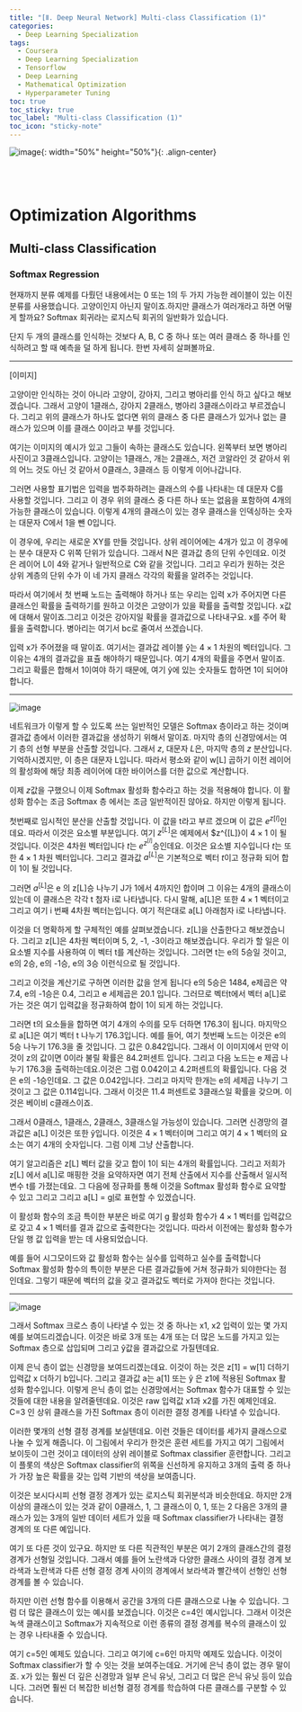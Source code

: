```yaml
---
title: "[Ⅱ. Deep Neural Network] Multi-class Classification (1)"
categories:
  - Deep Learning Specialization
tags:
  - Coursera
  - Deep Learning Specialization
  - Tensorflow
  - Deep Learning
  - Mathematical Optimization
  - Hyperparameter Tuning
toc: true
toc_sticky: true
toc_label: "Multi-class Classification (1)"
toc_icon: "sticky-note"
---
```


![image](https://user-images.githubusercontent.com/55765292/177095282-038ee3ed-f543-4793-9eff-f2d5ac239f36.png){: width="50%" height="50%"}{: .align-center}

<br><br>

# Optimization Algorithms

## Multi-class Classification

### Softmax Regression

현재까지 분류 예제를 다뤘던 내용에서는 0 또는 1의 두 가지 가능한 레이블이 있는 이진 분류를 사용했습니다. 고양이인지 아닌지 말이죠.하지만 클래스가 여러개라고 하면 어떻게 할까요? Softmax 회귀라는 로지스틱 회귀의 일반화가 있습니다.

단지 두 개의 클래스를 인식하는 것보다 A, B, C 중 하나 또는 여러 클래스 중 하나를 인식하려고 할 때 예측을 덜 하게 됩니다. 한번 자세히 살펴볼까요.

---

[이미지]

고양이만 인식하는 것이 아니라 고양이, 강아지, 그리고 병아리를 인식 하고 싶다고 해보겠습니다. 그래서 고양이 1클래스, 강아지 2클래스, 병아리 3클래스이라고 부르겠습니다. 그리고 위의 클래스가 하나도 없다면 위의 클래스 중 다른 클래스가 있거나 없는 클래스가 있으며 이를 클래스 0이라고 부를 것입니다.

여기는 이미지의 예시가 있고 그들이 속하는 클래스도 있습니다. 왼쪽부터 보면 병아리 사진이고 3클래스입니다. 고양이는 1클래스, 개는 2클래스, 저건 코알라인 것 같아서 위의 어느 것도 아닌 것 같아서 0클래스, 3클래스 등 이렇게 이어나갑니다.

그러면 사용할 표기법은 입력을 범주화하려는 클래스의 수를 나타내는 데 대문자 C를 사용할 것입니다. 그리고 이 경우 위의 클래스 중 다른 하나 또는 없음을 포함하여 4개의 가능한 클래스이 있습니다. 이렇게 4개의 클래스이 있는 경우 클래스을 인덱싱하는 숫자는 대문자 C에서 1을 뺀 0입니다.

이 경우에, 우리는 새로운 XY를 만들 것입니다. 상위 레이어에는 4개가 있고 이 경우에는 분수 대문자 C 위쪽 단위가 있습니다. 그래서 N은 결과값 층의 단위 수인데요. 이것은 레이어 L이 4와 같거나 일반적으로 C와 같을 것입니다. 그리고 우리가 원하는 것은 상위 계층의 단위 수가 이 네 가지 클래스 각각의 확률을 알려주는 것입니다.

따라서 여기에서 첫 번째 노드는 출력해야 하거나 또는 우리는 입력 x가 주어지면 다른 클래스인 확률을 출력하기를 원하고 이것은 고양이가 있을 확률을 출력할 것입니다. x값에 대해서 말이죠.그리고 이것은 강아지일 확률을 결과값으로 나타내구요. x를 주어 확률을 출력합니다. 병아리는 여기서 bc로 줄여서 쓰겠습니다.

입력 x가 주어졌을 때 말이죠. 여기서는 결과값 레이블 ŷ는 $4 \times 1$ 차원의 벡터입니다. 그 이유는 4개의 결과값을 표츌 해야하기 때문입니다. 여기 4개의 확률을 주면서 말이죠. 그리고 확률은 합해서 1이여야 하기 때문에, 여기 ŷ에 있는 숫자들도 합하면 1이 되어야 합니다.

---

![image](https://user-images.githubusercontent.com/55765292/179468396-03eafd2b-6475-4fbd-90f4-4dd2ecc38648.png)


네트워크가 이렇게 할 수 있도록 쓰는 일반적인 모델은 Softmax 층이라고 하는 것이며 결과값 층에서 이러한 결과값을 생성하기 위해서 말이죠. 마지막 층의 신경망에서는 여기 층의 선형 부분을 산출할 것입니다. 그래서 $z$, 대문자 $L$은, 마지막 층의 $z$ 분산입니다. 기억하시겠지만, 이 층은 대문자 L입니다. 따라서 평소와 같이 w[L] 곱하기 이전 레이어의 활성화에 해당 최종 레이어에 대한 바이어스를 더한 값으로 계산합니다.

이제 $z$값을 구했으니 이제 Softmax 활성화 함수라고 하는 것을 적용해야 합니다. 이 활성화 함수는 조금 Softmax 층 에서는 조금 일반적이진 않아요. 하지만 이렇게 됩니다.

첫번째로 임시적인 분산을 산출할 것입니다. 이 값을 t라고 부르 겠으며 이 값은 $e^{z[l]}$인데요. 따라서 이것은 요소별 부분입니다. 여기 $z^{[L]}$은 예제에서 $z^{[L]}이 $4 \times 1$ 이 될 것입니다. 이것은 4차원 벡터입니다 $t$는 $e^{z^{[l]}}$승인데요. 이것은 요소별 지수입니다 $t$는 또한 $4 \times 1$ 차원 벡터입니다. 그리고 결과값 $a^{[L]}$은 기본적으로 벡터 $t$이고 정규화 되어 합이 1이 될 것입니다.

그러면 $a^{[L]}$은 e 의 z[L]승 나누기 J가 1에서 4까지인 합이며 그 이유는 4개의 클래스이 있는데 이 클래스은 각각 t 첨자 i로 나타냅니다. 다시 말해, a[L]은 또한 $4 \times 1$ 벡터이고 그리고 여기 i 번째 4차원 벡터는입니다. 여기 적은대로 a[L] 아래첨자 i로 나타냅니다.

이것을 더 명확하게 할 구체적인 예를 살펴보겠습니다. z[L]을 산출한다고 해보겠습니다. 그리고 z[L]은 4차원 벡터이며 5, 2, -1, -3이라고 해보겠습니다. 우리가 할 일은 이 요소별 지수를 사용하여 이 벡터 t를 계산하는 것입니다. 그러면 t는 e의 5승일 것이고, e의 2승, e의 -1승, e의 3승 이런식으로 될 것입니다.

그리고 이것을 계산기로 구하면 이러한 값을 얻게 됩니다 e의 5승은 1484, e제곱은 약 7.4, e의 -1승은 0.4, 그리고 e 세제곱은 20.1 입니다. 그러므로 벡터t에서 벡터 a[L]로 가는 것은 여기 입력값을 정규화하여 합이 1이 되게 하는 것입니다.

그러면 t의 요소들을 합하면 여기 4개의 수의를 모두 더하면 176.3이 됩니다. 마지막으로 a[L]은 여기 벡터 t 나누기 176.3입니다. 예를 들어, 여기 첫번째 노드는 이것은 e의 5승 나누기 176.3을 줄 것입니다. 그 값은 0.842입니다. 그래서 이 이미지에서 만약 이것이 z의 값이면 0이라 불릴 확률은 84.2퍼센트 입니다. 그리고 다음 노드는 e 제곱 나누기 176.3을 출력하는데요.이것은 그럼 0.042이고 4.2퍼센트의 확률입니다. 다음 것은 e의 -1승인데요. 그 값은 0.042입니다. 그리고 마지막 한개는 e의 세제곱 나누기 그것이고 그 값은 0.114입니다. 그래서 이것은 11.4 퍼센트로 3클래스일 확률을 갖으며. 이것은 베이비 c클래스이죠.

그래서 0클래스, 1클래스, 2클래스, 3클래스일 가능성이 있습니다. 그러면 신경망의 결과값은 a[L] 이것은 또한 ŷ입니다. 이것은 $4 \times 1$ 벡터이며 그리고 여기 $4 \times 1$ 벡터의 요소는 여기 4개의 숫자입니다. 그럼 이제 그냥 산출합니다.

여기 알고리즘은 z[L] 벡터 값을 갖고 합이 1이 되는 4개의 확률입니다. 그리고 저희가 z[L] 에서 a[L]로 매핑한 것을 요약하자면 여기 전체 산출에서 지수를 산출해서 일시적 변수 t를 가졌는데요. 그 다음에 정규화를 통해 이것을 Softmax 활성화 함수로 요약할 수 있고 그리고 그리고 a[L] = g[l](z[l])로 표현할 수 있겠습니다.

이 활성화 함수의 조금 특이한 부분은 바로 여기 g 활성화 함수가 $4 \times 1$ 벡터를 입력값으로 갖고 $4 \times 1$ 벡터를 결과 값으로 출력한다는 것입니다. 따라서 이전에는 활성화 함수가 단일 행 값 입력을 받는 데 사용되었습니다.

예를 들어 시그모이드와 값 활성화 함수는 실수를 입력하고 실수를 출력합니다 Softmax 활성화 함수의 특이한 부분은 다른 결과값들에 거쳐 정규화가 되야한다는 점인데요. 그렇기 때문에 벡터의 값을 갖고 결과값도 벡터로 가져야 한다는 것입니다.

---

![image](https://user-images.githubusercontent.com/55765292/179466898-af5fe3e1-7f88-423c-b9e0-ec4a95751bb1.png)

그래서 Softmax 크로스 층이 나타낼 수 있는 것 중 하나는 x1, x2 입력이 있는 몇 가지 예를 보여드리겠습니다. 이것은 바로 3개 또는 4개 또는 더 많은 노드를 가지고 있는 Softmax 층으로 삽입되며 그리고 ŷ값을 결과값으로 가질텐데요.

이제 은닉 층이 없는 신경망을 보여드리겠는데요. 이것이 하는 것은 z[1] = w[1] 더하기 입력값 x 더하기 b입니다. 그리고 결과값 a는 a[1] 또는 ŷ 은 z1에 적용된 Softmax 활성화 함수입니다. 이렇게 은닉 층이 없는 신경망에서는 Softmax 함수가 대표할 수 있는 것들에 대한 내용을 알려줄텐데요. 이것은 raw 입력값 x1과 x2를 가진 예제인데요. C=3 인 상위 클래스을 가진 Softmax 층이 이러한 결정 경계를 나타낼 수 있습니다.

이러한 몇개의 선형 결정 경계를 보실텐데요. 이런 것들은 데이터를 세가지 클래스으로 나눌 수 있게 해줍니다. 이 그림에서 우리가 한것은 훈련 세트를 가지고 여기 그림에서 보이듯이 그런 것이고 데이터의 상위 레이블로 Softmax classifier 훈련합니다. 그리고 이 플롯의 색상은 Softmax classifier의 위쪽을 신선하게 유지하고 3개의 출력 중 하나가 가장 높은 확률을 갖는 입력 기반의 색상을 보여줍니다.

이것은 보시다시피 선형 결정 경계가 있는 로지스틱 회귀분석과 비슷한데요. 하지만 2개 이상의 클래스이 있는 것과 같이 0클래스, 1, 그 클래스이 0, 1, 또는 2 다음은 3개의 클래스가 있는 3개의 일반 데이터 세트가 있을 때 Softmax classifier가 나타내는 결정 경계의 또 다른 예입니다.

여기 또 다른 것이 있구요. 하지만 또 다른 직관적인 부분은 여기 2개의 클래스간의 결정 경계가 선형일 것입니다. 그래서 예를 들어 노란색과 다양한 클래스 사이의 결정 경계 보라색과 노란색과 다른 선형 결정 경계 사이의 경계에서 보라색과 빨간색이 선형인 선형 경계를 볼 수 있습니다.

하지만 이런 선형 함수를 이용해서 공간을 3개의 다른 클래스으로 나눌 수 있습니다. 그럼 더 많은 클래스이 있는 예시를 보겠습니다. 이것은 c=4인 예시입니다. 그래서 이것은 녹색 클래스이고 Softmax가 지속적으로 이런 종류의 결정 경계를 복수의 클래스이 있는 경우 나타내줄 수 있습니다.

여기 c=5인 예제도 있습니다. 그리고 여기에 c=6인 마지막 예제도 있습니다. 이것이 Softmax classifier가 할 수 잇는 것을 보여주는데요. 거기에 은닉 층이 없는 경우 말이죠. x가 있는 훨씬 더 깊은 신경망과 일부 은닉 유닛, 그리고 더 많은 은닉 유닛 등이 있습니다. 그러면 훨씬 더 복잡한 비선형 결정 경계를 학습하여 다른 클래스를 구분할 수 있습니다.
